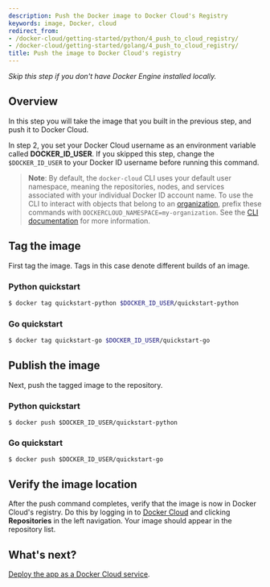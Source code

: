 ```yaml
---
description: Push the Docker image to Docker Cloud's Registry
keywords: image, Docker, cloud
redirect_from:
- /docker-cloud/getting-started/python/4_push_to_cloud_registry/
- /docker-cloud/getting-started/golang/4_push_to_cloud_registry/
title: Push the image to Docker Cloud's registry
---
```


*Skip this step if you don't have Docker Engine installed locally.*

## Overview

In this step you will take the image that you built in the previous step, and push it to Docker Cloud.

In step 2, you set your Docker Cloud username as an environment variable called **DOCKER_ID_USER**. If you skipped this step, change the `$DOCKER_ID_USER` to your Docker ID username before running this command.

> **Note**: By default, the `docker-cloud` CLI uses your default user namespace,
meaning the repositories, nodes, and services associated with your individual
Docker ID account name. To use the CLI to interact with objects that belong to
an [organization](/docker-cloud/orgs.md), prefix these commands with
`DOCKERCLOUD_NAMESPACE=my-organization`. See the [CLI documentation](/docker-cloud/installing-cli.md#use-the-docker-cloud-cli-with-an-organization) for more information.

## Tag the image

First tag the image. Tags in this case denote different builds of an image.

### Python quickstart

```bash
$ docker tag quickstart-python $DOCKER_ID_USER/quickstart-python
```

### Go quickstart

```bash
$ docker tag quickstart-go $DOCKER_ID_USER/quickstart-go
```

## Publish the image

Next, push the tagged image to the repository.

### Python quickstart

```
$ docker push $DOCKER_ID_USER/quickstart-python
```

### Go quickstart

```
$ docker push $DOCKER_ID_USER/quickstart-go
```

## Verify the image location

After the push command completes, verify that the image is now in Docker Cloud's
registry. Do this by logging in to [Docker Cloud](https://cloud.docker.com) and
clicking **Repositories** in the left navigation. Your image should appear in
the repository list.

## What's next?

[Deploy the app as a Docker Cloud service](5_deploy_the_app_as_a_service.md).

